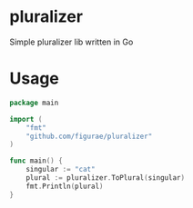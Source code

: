 # pluralizer
Simple pluralizer lib written in Go

# Usage
```go
package main

import (
	"fmt"
	"github.com/figurae/pluralizer"
)

func main() {
	singular := "cat"
	plural := pluralizer.ToPlural(singular)
	fmt.Println(plural)
}
```
